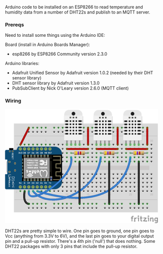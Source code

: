 Arduino code to be installed on an ESP8266
to read temperature and humidity data from a number of
DHT22s and publish to an MQTT server.

### Prereqs

Need to install some things using the Arduino IDE:

Board (install in Arduino Boards Manager):
- esp8266 by ESP8266 Community version 2.3.0

Arduino libraries:
- Adafruit Unified Sensor by Adafruit version 1.0.2 (needed by their DHT sensor library)
- DHT sensor library by Adafruit version 1.3.0
- PubSubClient by Nick O'Leary version 2.6.0 (MQTT client)

### Wiring

![Breadboard layout](ESP8266-MQTT-Sensor-breadboard.png)

DHT22s are pretty simple to wire.
One pin goes to ground,
one pin goes to Vcc (anything from 3.3V to 6V),
and the last pin goes to your digital output pin and a pull-up resistor.
There's a 4th pin ('null') that does nothing.
Some DHT22 packages with only 3 pins that include the pull-up resistor.
